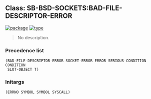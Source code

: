 ## Class: SB-BSD-SOCKETS:BAD-FILE-DESCRIPTOR-ERROR
[![package](https://img.shields.io/badge/Package-SB--BSD--SOCKETS-5f9ea0.svg?style=social&colorA=999999)](../) [![type](https://img.shields.io/badge/Type-Class-5f9ea0.svg?style=social&colorA=999999)](../#class) 

> No description.

### Precedence list
```
(BAD-FILE-DESCRIPTOR-ERROR SOCKET-ERROR ERROR SERIOUS-CONDITION CONDITION
 SLOT-OBJECT T)
```
### Initargs
```
(ERRNO SYMBOL SYMBOL SYSCALL)
```
